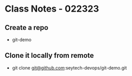  # Class Notes - 022323

## Create a repo
- git-demo 

## Clone it locally from remote 
- git clone git@github.com:seytech-devops/git-demo.git


